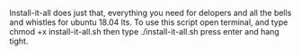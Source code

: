 Install-it-all does just that, everything you need for delopers and all the bells and whistles for ubuntu 18.04 lts. To use this script open terminal, and type chmod +x install-it-all.sh then type ./install-it-all.sh press  enter and hang tight. 
